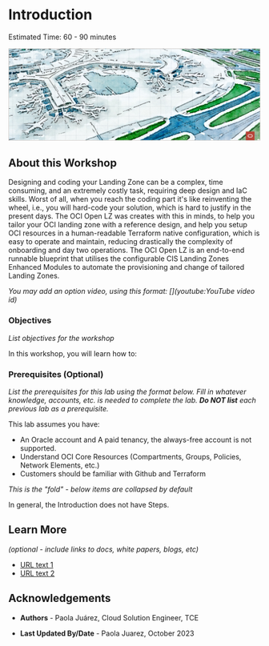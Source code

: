 # Introduction

Estimated Time: 60 - 90 minutes

![Open LZ](images/oci_open_lz.png)

## About this Workshop

Designing and coding your Landing Zone can be a complex, time consuming, and an extremely costly task, requiring deep design and IaC skills. Worst of all, when you reach the coding part it's like reinventing the wheel, i.e., you will hard-code your solution, which is hard to justify in the present days. The OCI Open LZ was creates with this in minds, to help you tailor your OCI landing zone with a reference design, and help you setup OCI resources in a human-readable Terraform native configuration, which is easy to operate and maintain, reducing drastically the complexity of onboarding and day two operations. The OCI Open LZ is an end-to-end runnable blueprint that utilises the configurable CIS Landing Zones Enhanced Modules to automate the provisioning and change of tailored Landing Zones. 

*You may add an option video, using this format: [](youtube:YouTube video id)*

  [](youtube:zNKxJjkq0Pw)

### Objectives

*List objectives for the workshop*

In this workshop, you will learn how to:


### Prerequisites (Optional)

*List the prerequisites for this lab using the format below. Fill in whatever knowledge, accounts, etc. is needed to complete the lab. **Do NOT list** each previous lab as a prerequisite.*

This lab assumes you have:
* An Oracle account and A paid tenancy, the always-free account is not supported.
* Understand OCI Core Resources (Compartments, Groups, Policies, Network Elements, etc.)
* Customers should be familiar with Github and Terraform

*This is the "fold" - below items are collapsed by default*

In general, the Introduction does not have Steps.

## Learn More

*(optional - include links to docs, white papers, blogs, etc)*

* [URL text 1](http://docs.oracle.com)
* [URL text 2](http://docs.oracle.com)

## Acknowledgements

- **Authors** - Paola Juárez, Cloud Solution Engineer, TCE 

- **Last Updated By/Date** - Paola Juarez, October 2023
